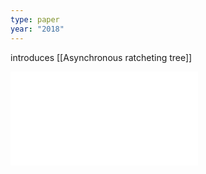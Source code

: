 ```yaml
---
type: paper
year: "2018"
---
```

introduces [[Asynchronous ratcheting tree]]

![](../../../../meri-public/garden/14bc8167ab59c745fc1d8d469246fe95.pdf)